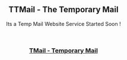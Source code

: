 <h2 align="center"> TTMail - The Temporary Mail</h2>
<p align="center"> Its a Temp Mail Website Service Started Soon !</p>

<br>

<h3 align="center"><a href="https://tmailavi.ml/">TMail - Temporary Mail</a></h3>
